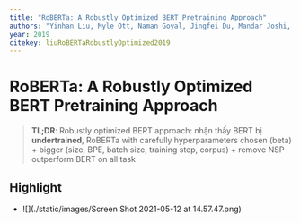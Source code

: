 ```yaml
---
title: "RoBERTa: A Robustly Optimized BERT Pretraining Approach"
authors: "Yinhan Liu, Myle Ott, Naman Goyal, Jingfei Du, Mandar Joshi, Danqi Chen, Omer Levy, Mike Lewis, Luke Zettlemoyer, Veselin Stoyanov"
year: 2019
citekey: liuRoBERTaRobustlyOptimized2019
---
```


# RoBERTa: A Robustly Optimized BERT Pretraining Approach
> **TL;DR**:  Robustly optimized BERT approach: nhận thấy BERT bị **undertrained**, RoBERTa with carefully hyperparameters chosen (beta) + bigger (size, BPE,  batch size, training step, corpus) + remove NSP outperform BERT on all task

## Highlight
- ![](./static/images/Screen Shot 2021-05-12 at 14.57.47.png)
